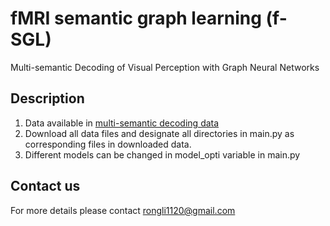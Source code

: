 # fMRI semantic graph learning (f-SGL)
Multi-semantic Decoding of Visual Perception with Graph Neural Networks

## Description
1. Data available in [multi-semantic decoding data](链接：https://pan.baidu.com/s/1q9ywFNx5iXxVW7EHS1su5g?pwd=q279)
2. Download all data files and designate all directories in main.py as corresponding files in downloaded data.
3. Different models can be changed in model_opti variable in main.py

## Contact us
For more details please contact rongli1120@gmail.com
